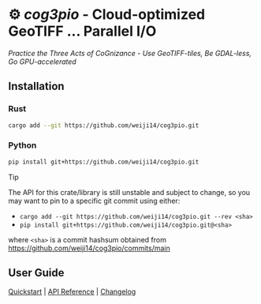 # ⚙️ *cog3pio* - Cloud-optimized GeoTIFF ... Parallel I/O

*Practice the Three Acts of CoGnizance - Use GeoTIFF-tiles, Be GDAL-less, Go GPU-accelerated*

## Installation

### Rust

```bash
cargo add --git https://github.com/weiji14/cog3pio.git
```

### Python

```bash
pip install git+https://github.com/weiji14/cog3pio.git
```

> [!TIP]
> The API for this crate/library is still unstable and subject to change, so you may
> want to pin to a specific git commit using either:
> - `cargo add --git https://github.com/weiji14/cog3pio.git --rev <sha>`
> - `pip install git+https://github.com/weiji14/cog3pio.git@<sha>`
>
> where `<sha>` is a commit hashsum obtained from
> https://github.com/weiji14/cog3pio/commits/main

## User Guide

[Quickstart](quickstart.md) | [API Reference](api.html) | [Changelog](changelog.html)
